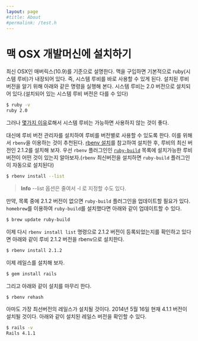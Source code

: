 ```yaml
---
layout: page
#title: About
#permalink: /test.h
---
```


# 맥 OSX 개발머신에 설치하기

최신 OSX인 매버릭스(10.9)를 기준으로 설명한다. 맥을 구입하면 기본적으로 ruby(시스템 루비)가 내장되어 있다. 즉, 시스템 루비를 바로 사용할 수 있게 된다. 설치된 루비 버전을 알기 위해 아래와 같은 명령을 실행해 본다. 시스템 루비는 2.0 버전으로 설치되어 있다.(설치되어 있는 시스템 루비 버전은 다를 수 있다)

```sh
$ ruby -v
ruby 2.0
```

그러나 [몇가지 이유](http://robots.thoughtbot.com/psa-do-not-use-system-ruby)로해서 시스템 루비는 가능하면 사용하지 않는 것이 좋다.

대신에 루비 버전 관리자를 설치하여 루비를 버전별로 사용할 수 있도록 한다. 이를 위해서 `rbenv`을 이용하는 것이 추천된다. [rbenv 설치](rbenv.html)를 참고하여 설치한 후, 루비의 최신 버전인 2.1.2를 설치해 보자. 우선 `rbenv` 플러그인인  [`ruby-build`](https://github.com/sstephenson/ruby-build) 목록에 설치가능한 루비 버전이 어떤 것이 있는지 알아보자.(`rbenv` 최신버전을 설치하면 `ruby-build` 플러그인이 자동으로 설치된다)

```sh
$ rbenv install --list
```

> **Info** --list 옵션은 줄여서 -l 로 지정할 수도 있다.

만약, 목록 중에 2.1.2 버전이 없으면 `ruby-build` 플러그인을 업데이트할 필요가 있다. `homebrew`를 이용하여 `ruby-build`를 설치했다면 아래와 같이 업데이트할 수 있다.

```sh
$ brew update ruby-build
```

이제 다시 `rbenv install list` 명령으로 2.1.2 버전이 등록되었는지를 확인하고 있다면 아래와 같이 루비 2.1.2 버전을 rbenv으로 설치한다.

```sh
$ rbenv install 2.1.2
```

이제 레일스를 설치해 보자.

```sh
$ gem install rails
```

그리고 아래와 같이 설치를 마무리 한다.

```sh
$ rbenv rehash
```

아마도 가장 최선버전의 레일스가 설치될 것이다. 2014년 5월 16일 현재 4.1.1 버전이 설치될 것이다. 아래와 같이 설치된 레일스 버전을 확인할 수 있다.

```sh
$ rails -v
Rails 4.1.1
```
